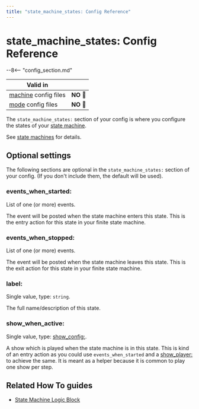 ```yaml
---
title: "state_machine_states: Config Reference"
---
```


# state_machine_states: Config Reference

--8<-- "config_section.md"

| Valid in | |
|-----|:----:|
|[machine](instructions/machine_config.md) config files |**NO** :no_entry_sign:|
|[mode](instructions/mode_config.md) config files|**NO** :no_entry_sign:|

The `state_machine_states:` section of your config is where you
configure the states of your
[state machine](state_machines.md).

See
[state machines](../game_logic/logic_blocks/state_machines.md) for details.

## Optional settings

The following sections are optional in the `state_machine_states:`
section of your config. (If you don't include them, the default will be
used).

### events_when_started:

List of one (or more) events.

The event will be posted when the state machine enters this state. This
is the entry action for this state in your finite state machine.

### events_when_stopped:

List of one (or more) events.

The event will be posted when the state machine leaves this state. This
is the exit action for this state in your finite state machine.

### label:

Single value, type: `string`.

The full name/description of this state.

### show_when_active:

Single value, type: [show_config:](show_config.md).

A show which is played when the state machine is in this state. This is
kind of an entry action as you could use `events_when_started` and a
[show_player:](show_player.md) to achieve the same. It is
meant as a helper because it is common to play one show per step.

## Related How To guides

* [State Machine Logic Block](../game_logic/logic_blocks/state_machines.md)

